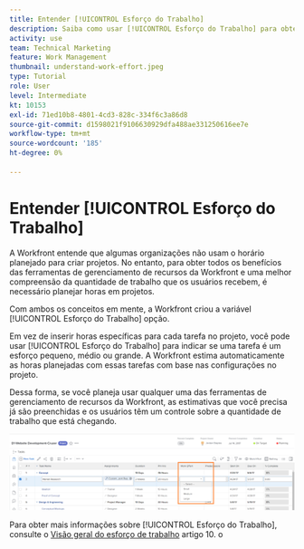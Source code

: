 ```yaml
---
title: Entender [!UICONTROL Esforço do Trabalho]
description: Saiba como usar [!UICONTROL Esforço do Trabalho] para obter uma estimativa rápida das horas planejadas na linha do tempo do projeto.
activity: use
team: Technical Marketing
feature: Work Management
thumbnail: understand-work-effort.jpeg
type: Tutorial
role: User
level: Intermediate
kt: 10153
exl-id: 71ed10b8-4801-4cd3-828c-334f6c3a86d8
source-git-commit: d1598021f9106630929dfa488ae331250616ee7e
workflow-type: tm+mt
source-wordcount: '185'
ht-degree: 0%

---
```


# Entender [!UICONTROL Esforço do Trabalho]

A Workfront entende que algumas organizações não usam o horário planejado para criar projetos. No entanto, para obter todos os benefícios das ferramentas de gerenciamento de recursos da Workfront e uma melhor compreensão da quantidade de trabalho que os usuários recebem, é necessário planejar horas em projetos.

Com ambos os conceitos em mente, a Workfront criou a variável [!UICONTROL Esforço do Trabalho] opção.

Em vez de inserir horas específicas para cada tarefa no projeto, você pode usar [!UICONTROL Esforço do Trabalho] para indicar se uma tarefa é um esforço pequeno, médio ou grande. A Workfront estima automaticamente as horas planejadas com essas tarefas com base nas configurações no projeto.

Dessa forma, se você planeja usar qualquer uma das ferramentas de gerenciamento de recursos da Workfront, as estimativas que você precisa já são preenchidas e os usuários têm um controle sobre a quantidade de trabalho que está chegando.

![Lista de tarefas do projeto com [!UICONTROL Esforço do Trabalho] column](assets/planner-fund-work-effort.png)

Para obter mais informações sobre [!UICONTROL Esforço do Trabalho], consulte o [Visão geral do esforço de trabalho](https://experienceleague.adobe.com/docs/workfront/using/manage-work/tasks/task-information/work-effort.html?lang=en) artigo 10. o
